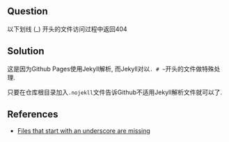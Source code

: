 ## Question

以下划线 (\_) 开头的文件访问过程中返回404

## Solution

这是因为Github Pages使用Jekyll解析, 而Jekyll对以`. # ~`开头的文件做特殊处理.

只要在仓库根目录加入`.nojekll`文件告诉Github不适用Jekyll解析文件就可以了.

## References

  * [Files that start with an underscore are missing](https://help.github.com/articles/files-that-start-with-an-underscore-are-missing)
